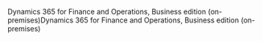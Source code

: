 <span data-ttu-id="8f273-101">Dynamics 365 for Finance and Operations, Business edition (on-premises)</span><span class="sxs-lookup"><span data-stu-id="8f273-101">Dynamics 365 for Finance and Operations, Business edition (on-premises)</span></span>
